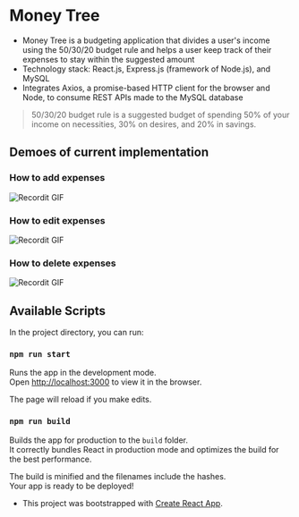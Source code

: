 # Money Tree

* Money Tree is a budgeting application that divides a user's income using the 50/30/20 budget rule and helps a user keep track of their expenses to stay within the suggested amount
* Technology stack: React.js, Express.js (framework of Node.js), and MySQL
* Integrates Axios, a promise-based HTTP client for the browser and Node, to consume REST APIs made to the MySQL database

> 50/30/20 budget rule is a suggested budget of spending 50% of your income on necessities, 30% on desires, and 20% in savings.

## Demoes of current implementation

### How to add expenses

![Recordit GIF](https://recordit.co/lSZ7TIqHtJ.gif)

### How to edit expenses

![Recordit GIF](https://recordit.co/C4icVOoweU.gif)

### How to delete expenses

![Recordit GIF](https://recordit.co/IO6ZMWpNuq.gif)

## Available Scripts

In the project directory, you can run:

### `npm run start`

Runs the app in the development mode.<br />
Open [http://localhost:3000](http://localhost:3000) to view it in the browser.

The page will reload if you make edits.<br />

### `npm run build`

Builds the app for production to the `build` folder.<br />
It correctly bundles React in production mode and optimizes the build for the best performance.

The build is minified and the filenames include the hashes.<br />
Your app is ready to be deployed!

* This project was bootstrapped with [Create React App](https://github.com/facebook/create-react-app).
